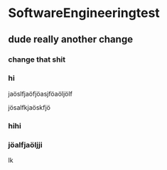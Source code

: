 # SoftwareEngineeringtest
## dude really another change
### change that shit
### hi
jaöslfjaöfjöasjföaöljölf

jösalfkjaöskfjö
### hihi
### jöalfjaöljji
lk

